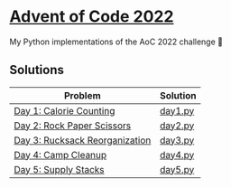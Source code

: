 # [Advent of Code 2022](https://adventofcode.com/2022)

My Python implementations of the AoC 2022 challenge 🎄

## Solutions

| Problem                                                                 | Solution                     |
| ----------------------------------------------------------------------- | ---------------------------- |
| [Day 1: Calorie Counting](https://adventofcode.com/2022/day/1)          | [day1.py](src/01/day1.py)    |
| [Day 2: Rock Paper Scissors](https://adventofcode.com/2022/day/2)       | [day2.py](src/02/day2.py)    |
| [Day 3: Rucksack Reorganization](https://adventofcode.com/2022/day/3)   | [day3.py](src/03/day3.py)    |
| [Day 4: Camp Cleanup](https://adventofcode.com/2022/day/4)              | [day4.py](src/04/day4.py)    |
| [Day 5: Supply Stacks](https://adventofcode.com/2022/day/5)             | [day5.py](src/05/day5.py)    |
